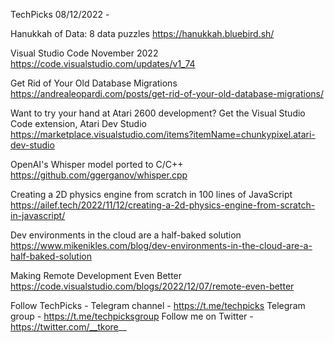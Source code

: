 TechPicks 08/12/2022 -

Hanukkah of Data: 8 data puzzles
https://hanukkah.bluebird.sh/

Visual Studio Code November 2022
https://code.visualstudio.com/updates/v1_74

Get Rid of Your Old Database Migrations
https://andrealeopardi.com/posts/get-rid-of-your-old-database-migrations/

Want to try your hand at Atari 2600 development? Get the Visual Studio Code extension, Atari Dev Studio
https://marketplace.visualstudio.com/items?itemName=chunkypixel.atari-dev-studio

OpenAI's Whisper model ported to C/C++
https://github.com/ggerganov/whisper.cpp

Creating a 2D physics engine from scratch in 100 lines of JavaScript
https://ailef.tech/2022/11/12/creating-a-2d-physics-engine-from-scratch-in-javascript/

Dev environments in the cloud are a half-baked solution
https://www.mikenikles.com/blog/dev-environments-in-the-cloud-are-a-half-baked-solution

Making Remote Development Even Better
https://code.visualstudio.com/blogs/2022/12/07/remote-even-better

Follow TechPicks -
Telegram channel - https://t.me/techpicks
Telegram group - https://t.me/techpicksgroup
Follow me on Twitter - https://twitter.com/__tkore__